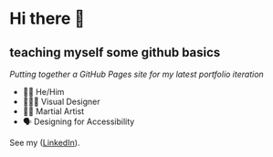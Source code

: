 # Hi there 👋
## teaching myself some github basics
*Putting together a GitHub Pages site for my latest portfolio iteration*

- 🏳️‍⚧️ He/Him
- 🧑🏻‍🎨 Visual Designer
- 🥷🏻 Martial Artist
- 🗣 Designing for Accessibility

See my ([LinkedIn](https://www.linkedin.com/in/kadeo/)).
<!--
**kadeocon/kadeocon** is a ✨ _special_ ✨ repository because its `README.md` (this file) appears on your GitHub profile.

Here are some ideas to get you started:

- 🔭 I’m currently working on ...
- 🌱 I’m currently learning ...
- 👯 I’m looking to collaborate on ...
- 🤔 I’m looking for help with ...
- 💬 Ask me about ...
- 📫 How to reach me: ...
- 😄 Pronouns: ...
- ⚡ Fun fact: ...
-->

